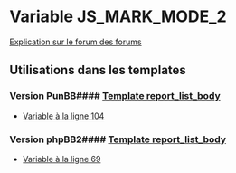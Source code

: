 # Variable JS_MARK_MODE_2
[Explication sur le forum des forums](http://forum.forumactif.com/t294113-listing-des-variables#JS_MARK_MODE_2)
## Utilisations dans les templates
### Version PunBB#### [Template report_list_body](punbb/report_list_body.md)
* [Variable à la ligne 104](../punbb/report_list_body.tpl#L104)
### Version phpBB2#### [Template report_list_body](subsilver/report_list_body.md)
* [Variable à la ligne 69](../subsilver/report_list_body.tpl#L69)